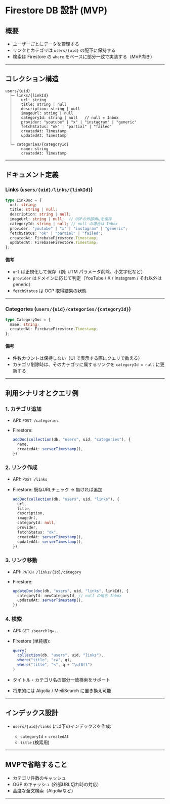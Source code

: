 # Firestore DB 設計 (MVP)

## 概要

* ユーザーごとにデータを管理する
* リンクとカテゴリは `users/{uid}` の配下に保持する
* 検索は Firestore の `where` をベースに部分一致で実装する（MVP向き）

---

## コレクション構造

```
users/{uid}
  ├─ links/{linkId}
  │    url: string
  │    title: string | null
  │    description: string | null
  │    imageUrl: string | null
  │    categoryId: string | null   // null = Inbox
  │    provider: "youtube" | "x" | "instagram" | "generic"
  │    fetchStatus: "ok" | "partial" | "failed"
  │    createdAt: Timestamp
  │    updatedAt: Timestamp
  │
  └─ categories/{categoryId}
       name: string
       createdAt: Timestamp
```

---

## ドキュメント定義

### Links (`users/{uid}/links/{linkId}`)

```ts
type LinkDoc = {
  url: string;
  title: string | null;
  description: string | null;
  imageUrl: string | null;  // OGPの外部URLを保存
  categoryId: string | null; // null の場合は Inbox
  provider: "youtube" | "x" | "instagram" | "generic";
  fetchStatus: "ok" | "partial" | "failed";
  createdAt: FirebaseFirestore.Timestamp;
  updatedAt: FirebaseFirestore.Timestamp;
};
```

#### 備考

* `url` は正規化して保存（例: UTM パラメータ削除、小文字化など）
* `provider` はドメインに応じて判定（YouTube / X / Instagram / それ以外は generic）
* `fetchStatus` は OGP 取得結果の状態

---

### Categories (`users/{uid}/categories/{categoryId}`)

```ts
type CategoryDoc = {
  name: string;
  createdAt: FirebaseFirestore.Timestamp;
};
```

#### 備考

* 件数カウントは保持しない（UI で表示する際にクエリで数える）
* カテゴリ削除時は、そのカテゴリに属するリンクを `categoryId = null` に更新する

---

## 利用シナリオとクエリ例

### 1. カテゴリ追加

* API: `POST /categories`
* Firestore:

  ```ts
  addDoc(collection(db, "users", uid, "categories"), {
    name,
    createdAt: serverTimestamp(),
  })
  ```

### 2. リンク作成

* API: `POST /links`
* Firestore:
  既存URLチェック → 無ければ追加

  ```ts
  addDoc(collection(db, "users", uid, "links"), {
    url,
    title,
    description,
    imageUrl,
    categoryId: null,
    provider,
    fetchStatus: "ok",
    createdAt: serverTimestamp(),
    updatedAt: serverTimestamp(),
  })
  ```

### 3. リンク移動

* API: `PATCH /links/{id}/category`
* Firestore:

  ```ts
  updateDoc(doc(db, "users", uid, "links", linkId), {
    categoryId: newCategoryId, // null の場合 Inbox
    updatedAt: serverTimestamp(),
  })
  ```

### 4. 検索

* API: `GET /search?q=...`
* Firestore (単純版):

  ```ts
  query(
    collection(db, "users", uid, "links"),
    where("title", ">=", q),
    where("title", "<", q + "\uf8ff")
  )
  ```
* タイトル・カテゴリ名の部分一致検索をサポート
* 将来的には Algolia / MeiliSearch に置き換え可能

---

## インデックス設計

* `users/{uid}/links` に以下のインデックスを作成:

  * `categoryId` + `createdAt`
  * `title` (検索用)

---

## MVPで省略すること

* カテゴリ件数のキャッシュ
* OGP のキャッシュ (外部URL切れ時の対応)
* 高度な全文検索（Algoliaなど）

---
